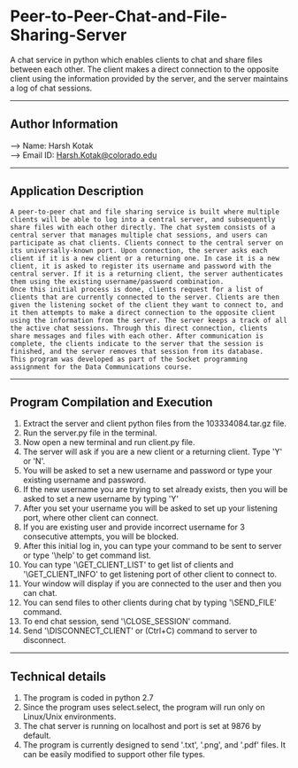 # Peer-to-Peer-Chat-and-File-Sharing-Server
A chat service in python which enables clients to chat and share files between each other. The client makes a direct connection to the opposite client using the information provided by the server, and the server maintains a log of chat sessions.

--------------------
Author Information
--------------------
--> Name: Harsh Kotak  
--> Email ID: Harsh.Kotak@colorado.edu

-----------------------
Application Description
-----------------------
	A peer-to-peer chat and file sharing service is built where multiple clients will be able to log into a central server, and subsequently share files with each other directly. The chat system consists of a central server that manages multiple chat sessions, and users can participate as chat clients. Clients connect to the central server on its universally-known port. Upon connection, the server asks each client if it is a new client or a returning one. In case it is a new client, it is asked to register its username and password with the central server. If it is a returning client, the server authenticates them using the existing username/password combination.
	Once this initial process is done, clients request for a list of clients that are currently connected to the server. Clients are then given the listening socket of the client they want to connect to, and it then attempts to make a direct connection to the opposite client using the information from the server. The server keeps a track of all the active chat sessions. Through this direct connection, clients share messages and files with each other. After communication is complete, the clients indicate to the server that the session is finished, and the server removes that session from its database.
	This program was developed as part of the Socket programming assignment for the Data Communications course.

----------------------------------
Program Compilation and Execution
----------------------------------
1) Extract the server and client python files from the 103334084.tar.gz file.  
2) Run the server.py file in the terminal.  
3) Now open a new terminal and run client.py file.
4) The server will ask if you are a new client or a returning client. Type 'Y' or 'N'.
5) You will be asked to set a new username and password or type your existing username and password.
6) If the new username you are trying to set already exists, then you will be asked to set a new username by typing 'Y'
7) After you set your username you will be asked to set up your listening port, where other client can connect.
8) If you are existing user and provide incorrect username for 3 consecutive attempts, you will be blocked.
9) After this initial log in, you can type your command to be sent to server or type '\help' to get command list.
10) You can type '\GET_CLIENT_LIST' to get list of clients and '\GET_CLIENT_INFO' to get listening port of other client to connect to.
11) Your window will display if you are connected to the user and then you can chat.
12) You can send files to other clients during chat by typing '\SEND_FILE' command.
13) To end chat session, send '\CLOSE_SESSION' command.
14) Send '\DISCONNECT_CLIENT' or (Ctrl+C) command to server to disconnect.

------------------
Technical details
------------------
1) The program is coded in python 2.7
2) Since the program uses select.select, the program will run only on Linux/Unix environments.
3) The chat server is running on localhost and port is set at 9876 by default.
4) The program is currently designed to send '.txt', '.png', and '.pdf' files. It can be easily modified to support other file types.

